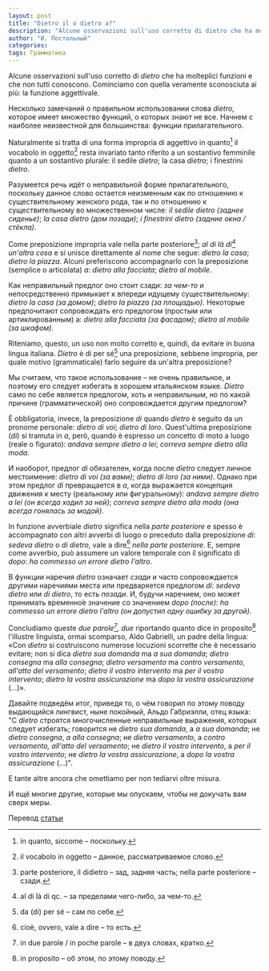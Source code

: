 ```yaml
---
layout: post
title: "Dietro il o dietro a?"
description: "Alcune osservazioni sull'uso corretto di dietro che ha molteplici funzioni e che non tutti conoscono. Cominciamo con quella veramente sconosciuta ai più: la funzione aggettivale. Несколько замечаний о правильном использовании слова dietro, которое имеет множество функций, о которых знают не все. Начнем с наиболее неизвестной для большинства: функции прилагательного."
author: "И. Постольный"
categories: 
tags: Грамматика
---
```


Alcune osservazioni sull'uso corretto di _dietro_ che ha molteplici funzioni e che non tutti conoscono. Cominciamo con quella veramente sconosciuta ai più: la funzione aggettivale.

Несколько замечаний о правильном использовании слова _dietro_, которое имеет множество функций, о которых знают не все. Начнем с наиболее неизвестной для большинства: функции прилагательного.

Naturalmente si tratta di una forma impropria di aggettivo in quanto[^1] il vocabolo in oggetto[^2] resta invariato tanto riferito a un sostantivo femminile quanto a un sostantivo plurale: il sedile _dietro_; la casa _dietro_; i finestrini _dietro_.

Разумеется речь идёт о неправильной форме прилагательного, поскольку данное слово остается неизменным как по отношению к существительному женского рода, так и по отношению к существительному во множественном числе: _il sedile dietro (заднее сиденье)_; _la casa dietro (дом позади)_; _i finestrini dietro (задние окна / стёкла)_.

Come preposizione impropria vale nella parte posteriore[^3]; _al di là di[^4] un'altra cosa_ e si unisce direttamente al nome che segue: _dietro la casa_; _dietro la piazza_. Alcuni preferiscono accompagnarlo con la preposizione (semplice o articolata) _a_: _dietro alla facciata_; _dietro al mobile_.

Как неправильный предлог оно стоит сзади: _за чем-то_ и непосредственно примыкает к впереди идущему существительному: _dietro la casa (за домом)_; _dietro la piazza (за площадью)_. Некоторые предпочитают сопровождать его предлогом (простым или артиклированным) a: _dietro alla facciata (за фасадом)_; _dietro al mobile (за шкафом)_.

Riteniamo, questo, un uso non molto corretto e, quindi, da evitare in buona lingua italiana. _Dietro_ è di per sé[^5] una preposizione, sebbene impropria, per quale motivo (grammaticale) farlo seguire da un'altra preposizione?

Мы считаем, что такое использование – не очень правильное, и поэтому его следует избегать в хорошем итальянском языке. _Dietro_ само по себе является предлогом, хоть и неправильным, но по какой причине (грамматической) оно сопровождается другим предлогом?

È obbligatoria, invece, la preposizione _di_ quando _dietro_ è seguito da un pronome personale: _dietro di voi_; _dietro di loro_. Quest'ultima preposizione (_di_) si tramuta in _a_, però, quando è espresso un concetto di moto a luogo (reale o figurato): _andava sempre dietro a lei_; _correva sempre dietro alla moda_.

И наоборот, предлог _di_ обязателен, когда после _dietro_ следует личное местоимение: _dietro di voi (за вами)_; _dietro di loro (за ними)_. Однако при этом предлог _di_ превращается в _a_, когда выражается концепция движения к месту (реальному или фигуральному): _andava sempre dietro a lei (он всегда ходил за ней)_; _correva sempre dietro alla moda (она всегда гонялась за модой)_.

In funzione avverbiale _dietro_ significa nella _parte posteriore_ e spesso è accompagnato con altri avverbi di luogo o preceduto dalla preposizione _di_: _sedeva dietro_ o _di dietro_, vale a dire[^6] _nella parte posteriore_. E, sempre come avverbio, può assumere un valore temporale con il significato di _dopo_: _ha commesso un errore dietro l'altro_.

В функции наречия _dietro_ означает _сзади_ и часто сопровождается другими наречиями места или предваряется предлогом _di_: _sedeva dietro_ или _di dietro_, то есть _позади_. И, будучи наречием, оно может принимать временно́е значение со значением _dopo (после)_: _ha commesso un errore dietro l'altro (он допустил одну ошибку за другой)_.

Concludiamo queste _due parole[^7], due_ riportando quanto dice in proposito[^8] l'illustre linguista, ormai scomparso, Aldo Gabrielli, un padre della lingua: «Con _dietro_ si costruiscono numerose locuzioni scorrette che è necessario evitare; non si dica _dietro sua domanda_ ma _a sua domanda_; _dietro consegna_ ma _alla consegna_; _dietro versamento_ ma _contro versamento, all'atto del versamento_; _dietro il vostro intervento_ ma _per il vostro intervento_; _dietro la vostra assicurazione_ ma _dopo la vostra assicurazione_ (…)».

Давайте подведём итог, приведя то, о чём говорил по этому поводу выдающийся лингвист, ныне покойный, Альдо Габриэлли, отец языка: "С _dietro_ строятся многочисленные неправильные выражения, которых следует избегать; говорится не _dietro sua domanda_, а _a sua domanda_; не _dietro consegna_, _а alla consegna_; не _dietro versamento_, а _contro versamento, all'atto del versamento_; не _dietro il vostro intervento_, а _per il vostro intervento_; не _dietro la vostra assicurazione_, а _dopo la vostra assicurazione_ (…)".

E tante altre ancora che omettiamo per non tediarvi oltre misura.

И ещё многие другие, которые мы опускаем, чтобы не докучать вам сверх меры.

Перевод [статьи](https://www.dizionario-italiano.it/linguamadre/articolo.php?art=441)

[^1]: in quanto, siccome – поскольку.

[^2]: il vocabolo in oggetto – данное, рассматриваемое слово.

[^3]: parte posteriore, il didietro – зад, задняя часть; nella parte posteriore – сзади.

[^4]: al di là di qc. – за пределами чего-либо, за чем-то.

[^5]: da (di) per sé – сам по себе.

[^6]: cioè, ovvero, vale a dire – то есть.

[^7]: in due parole / in poche parole – в двух словах, кратко.

[^8]: in proposito – об этом, по этому поводу.